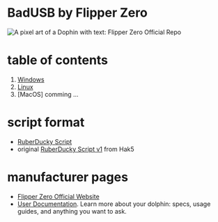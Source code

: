# BadUSB by Flipper Zero
<picture>
    <source media="(prefers-color-scheme: dark)" srcset="github/assets/light_theme_banner.png">
    <source media="(prefers-color-scheme: light)" srcset="github/assets/light_theme_banner.png">
    <img
        alt="A pixel art of a Dophin with text: Flipper Zero Official Repo"
        src=".github/assets/light_theme_banner.png">
</picture>

# table of contents
1. [Windows](https://github.com/galliergh/BadUSB/tree/main/windows)
2. [Linux](https://github.com/galliergh/BadUSB/tree/main/linux)
3. [MacOS] comming ...

# script format
- [RuberDucky Script](https://github.com/galliergh/BadUSB/blob/main/BadUsbScriptFormat.md)
- original [RuberDucky Script v1](https://github.com/galliergh/BadUSB/blob/main/Duckyscript_v1.md) from Hak5

# manufacturer pages
- [Flipper Zero Official Website](https://flipperzero.one)
- [User Documentation](https://docs.flipperzero.one). Learn more about your dolphin: specs, usage guides, and anything you want to ask.
